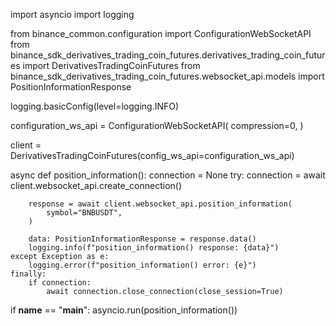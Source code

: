 import asyncio
import logging

from binance_common.configuration import ConfigurationWebSocketAPI
from binance_sdk_derivatives_trading_coin_futures.derivatives_trading_coin_futures import DerivativesTradingCoinFutures
from binance_sdk_derivatives_trading_coin_futures.websocket_api.models import PositionInformationResponse

logging.basicConfig(level=logging.INFO)

configuration_ws_api = ConfigurationWebSocketAPI(
    compression=0,
)

client = DerivativesTradingCoinFutures(config_ws_api=configuration_ws_api)


async def position_information():
    connection = None
    try:
        connection = await client.websocket_api.create_connection()

        response = await client.websocket_api.position_information(
            symbol="BNBUSDT",
        )

        data: PositionInformationResponse = response.data()
        logging.info(f"position_information() response: {data}")
    except Exception as e:
        logging.error(f"position_information() error: {e}")
    finally:
        if connection:
            await connection.close_connection(close_session=True)

if __name__ == "__main__":
    asyncio.run(position_information())
